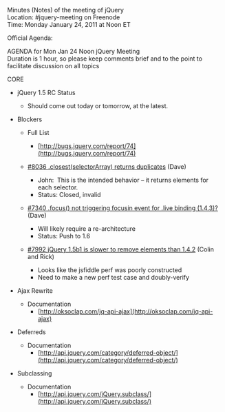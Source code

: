 Minutes (Notes) of the meeting of jQuery  
 Location: \#jquery-meeting on Freenode  
 Time: Monday January 24, 2011 at Noon ET

Official Agenda:

AGENDA for Mon Jan 24 Noon jQuery Meeting  
 Duration is 1 hour, so please keep comments brief and to the point to
facilitate discussion on all topics

CORE

-   jQuery 1.5 RC Status
    -   Should come out today or tomorrow, at the latest.

-   Blockers
    -   Full List
        -   [http://bugs.jquery.com/report/74](http://bugs.jquery.com/report/74)

    -   [\#8036 .closest(selectorArray) returns
        duplicates](http://bugs.jquery.com/ticket/8036) (Dave)
        -   John:  This is the intended behavior – it returns elements
            for each selector.
        -   Status: Closed, invalid

    -   [\#7340 .focus() not triggering focusin event for .live binding
        (1.4.3)?](http://bugs.jquery.com/ticket/7340) (Dave)
        -   Will likely require a re-architecture
        -   Status: Push to 1.6

    -   [\#7992 jQuery 1.5b1 is slower to remove elements than
        1.4.2](http://bugs.jquery.com/ticket/7992) (Colin and Rick)
        -   Looks like the jsfiddle perf was poorly constructed
        -   Need to make a new perf test case and doubly-verify

-   Ajax Rewrite
    -   Documentation
        -   [http://oksoclap.com/jq-api-ajax](http://oksoclap.com/jq-api-ajax)

-   Deferreds
    -   Documentation
        -   [http://api.jquery.com/category/deferred-object/](http://api.jquery.com/category/deferred-object/)

-   Subclassing
    -   Documentation
        -   [http://api.jquery.com/jQuery.subclass/](http://api.jquery.com/jQuery.subclass/)


